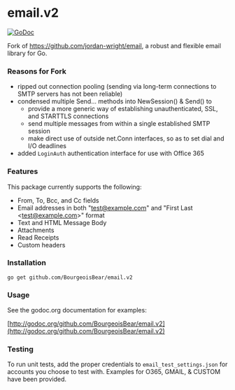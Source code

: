 # email.v2

[![GoDoc](https://godoc.org/github.com/BourgeoisBear/email.v2?status.svg)](https://godoc.org/github.com/BourgeoisBear/email.v2)

Fork of https://github.com/jordan-wright/email, a robust and flexible email library for Go.

### Reasons for Fork

* ripped out connection pooling (sending via long-term connections to SMTP servers has not been reliable)
* condensed multiple Send... methods into NewSession() & Send() to
	* provide a more generic way of establishing unauthenticated, SSL, and STARTTLS connections
	* send multiple messages from within a single established SMTP session
	* make direct use of outside net.Conn interfaces, so as to set dial and I/O deadlines
* added `LoginAuth` authentication interface for use with Office 365

### Features

This package currently supports the following:

*  From, To, Bcc, and Cc fields
*  Email addresses in both "test@example.com" and "First Last &lt;test@example.com&gt;" format
*  Text and HTML Message Body
*  Attachments
*  Read Receipts
*  Custom headers

### Installation

```go get github.com/BourgeoisBear/email.v2```

### Usage

See the godoc.org documentation for examples:

[http://godoc.org/github.com/BourgeoisBear/email.v2](http://godoc.org/github.com/BourgeoisBear/email.v2)

### Testing

To run unit tests, add the proper credentials to `email_test_settings.json` for accounts you choose to test with.  Examples for O365, GMAIL, & CUSTOM have been provided.
